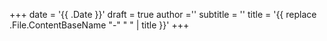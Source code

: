 +++
date = '{{ .Date }}'
draft = true
author =''
subtitle = ''
title = '{{ replace .File.ContentBaseName "-" " " | title }}'
+++
